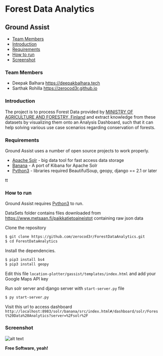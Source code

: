 # Forest Data Analytics

## Ground Assist
* [Team Members](#team-members)
* [Introduction](#introduction)
* [Requirements](#requirements)
* [How to run](#how-to-run)
* [Screenshot](#screenshots)


### <a name="team-members"></a>Team Members
* Deepak Balhara <https://deepakbalhara.tech>
* Sarthak Rohilla <https://zerocod3r.github.io>


### <a name="introduction"></a>Introduction
The project is to process Forest Data provided by [MINISTRY OF AGRICULTURE AND FORESTRY, Finland](https://www.metsaan.fi/paikkatietoaineistot) and extract knowledge from these datasets by visualizing them onto an Analysis Dashboard, such that it can help solving various use case scenarios regarding conservation of forests.


### <a name="requirements"></a>Requirements
Ground Assist uses a number of open source projects to work properly.
 - [Apache Solr](http://lucene.apache.org/solr/) - big data tool for fast access data storage
 - [Banana](https://github.com/lucidworks/banana) - A port of Kibana for Apache Solr
 - [Python3](https://www.python.org/downloads/) - libraries required BeautifulSoup, geopy, django == 2.1 or later

tt
### <a name="how-to-run"></a>How to run
Ground Assist requires [Python3](https://www.python.org/downloads/) to run.

DataSets folder contains files downloaded from https://www.metsaan.fi/paikkatietoaineistot containing raw json data


Clone the repository
```sh
$ git clone https://github.com/zerocod3r/ForestDataAnalytics.git
$ cd ForestDataAnalytics
```
Install the dependencies.
```sh
$ pip3 install bs4
$ pip3 install geopy
```
Edit this file ```location-plotter/gassist/templates/index.html``` and add your Google Maps API key

Run solr server and django server with ```start-server.py``` file
```sh
$ py start-server.py
```
Visit this url to access dashboard
```http://localhost:8983/solr/banana/src/index.html#/dashboard/solr/Forest%20Data%20Analytics?server=%2Fsolr%2F```


### <a name="screenshots"></a>Screenshot
![alt text](https://raw.githubusercontent.com/zerocod3r/ForestDataAnalytics/master/analytics-ss.jpg)

**Free Software, yeah!**

